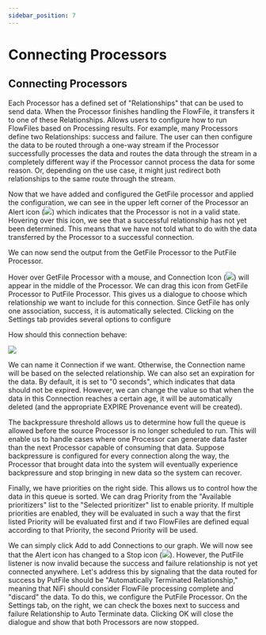 ```yaml
---
sidebar_position: 7
---
```


# Connecting Processors

## Connecting Processors

Each Processor has a defined set of "Relationships" that can be used to send data. When the Processor finishes handling the FlowFile, it transfers it to one of these Relationships. Allows users to configure how to run FlowFiles based on Processing results. For example, many Processors define two Relationships: success and failure. The user can then configure the data to be routed through a one-way stream if the Processor successfully processes the data and routes the data through the stream in a completely different way if the Processor cannot process the data for some reason. Or, depending on the use case, it might just redirect both relationships to the same route through the stream.

Now that we have added and configured the GetFile processor and applied the configuration, we can see in the upper left corner of the Processor an Alert icon (![](/img/bigaction/images/en//image27.png)) which indicates that the Processor is not in a valid state. Hovering over this icon, we see that a successful relationship has not yet been determined. This means that we have not told what to do with the data transferred by the Processor to a successful connection.

We can now send the output from the GetFile Processor to the PutFile Processor.

Hover over GetFile Processor with a mouse, and Connection Icon (![](/img/bigaction/images/en//image19.png)) will appear in the middle of the Processor. We can drag this icon from GetFile Processor to PutFile Processor. This gives us a dialogue to choose which relationship we want to include for this connection. Since GetFile has only one association, success, it is automatically selected. Clicking on the Settings tab provides several options to configure

How should this connection behave:

![](/img/bigaction/images/en//image21.png)

We can name it Connection if we want. Otherwise, the Connection name will be based on the selected relationship. We can also set an expiration for the data. By default, it is set to "0 seconds", which indicates that data should not be expired. However, we can change the value so that when the data in this Connection reaches a certain age, it will be automatically deleted (and the appropriate EXPIRE Provenance event will be created).

The backpressure threshold allows us to determine how full the queue is allowed before the source Processor is no longer scheduled to run. This will enable us to handle cases where one Processor can generate data faster than the next Processor capable of consuming that data. Suppose backpressure is configured for every connection along the way, the Processor that brought data into the system will eventually experience backpressure and stop bringing in new data so the system can recover.

Finally, we have priorities on the right side. This allows us to control how the data in this queue is sorted. We can drag Priority from the "Available prioritizers" list to the "Selected prioritizer" list to enable priority. If multiple priorities are enabled, they will be evaluated in such a way that the first listed Priority will be evaluated first and if two FlowFiles are defined equal according to that Priority, the second Priority will be used.

We can simply click Add to add Connections to our graph. We will now see that the Alert icon has changed to a Stop icon (![](/img/bigaction/images/en//image62.png)). However, the PutFile listener is now invalid because the success and failure relationship is not yet connected anywhere. Let's address this by signaling that the data routed for success by PutFile should be "Automatically Terminated Relationship," meaning that NiFi should consider FlowFile processing complete and "discard" the data. To do this, we configure the PutFile Processor. On the Settings tab, on the right, we can check the boxes next to success and failure Relationship to Auto Terminate data. Clicking OK will close the dialogue and show that both Processors are now stopped.
